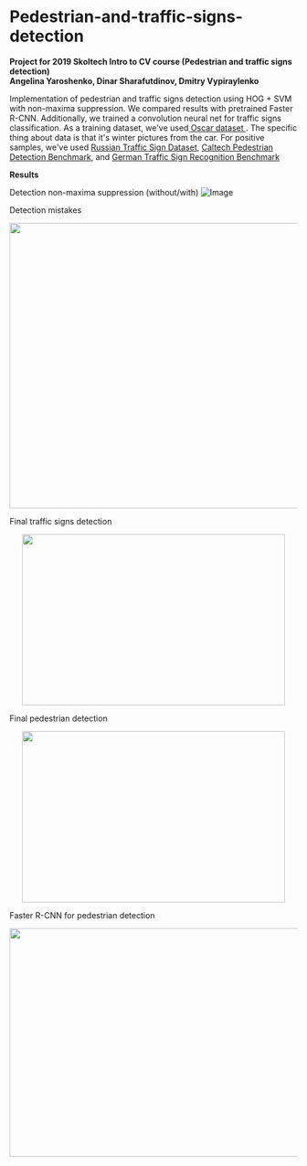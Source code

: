 # Pedestrian-and-traffic-signs-detection
<b>Project for 2019 Skoltech Intro to CV course (Pedestrian and traffic signs detection)<br>
Angelina Yaroshenko, Dinar Sharafutdinov, Dmitry Vypiraylenko</b>

Implementation of pedestrian and traffic signs detection using HOG + SVM with non-maxima suppression. We compared results with pretrained Faster R-CNN. Additionally, we trained a convolution neural net for traffic signs classification. As a training dataset, we've used<a href="http://oscar.skoltech.ru/"> Oscar dataset </a>. The specific thing about data is that it's winter pictures from the car. For positive samples, we've used <a href="http://graphics.cs.msu.ru/ru/node/1266">Russian Traffic Sign Dataset</a>, <a href="http://www.vision.caltech.edu/Image_Datasets/CaltechPedestrians/">Caltech Pedestrian Detection Benchmark</a>, and <a href="http://benchmark.ini.rub.de/">German Traffic Sign Recognition Benchmark</a>

<b>Results</b>

Detection non-maxima suppression (without/with)
![Image](https://github.com/dinarkino/Pedestrian-and-traffic-signs-detection/blob/master/images/det-non-maxima-suppr.JPG)

Detection mistakes
<p align="center">
  <img width="800" height="500" src="https://github.com/dinarkino/Pedestrian-and-traffic-signs-detection/blob/master/images/det-mist.JPG">
</p>

Final traffic signs detection
<p align="center">
  <img width="460" height="300" src="https://github.com/dinarkino/Pedestrian-and-traffic-signs-detection/blob/master/images/sgn_gif.gif">
</p>

Final pedestrian detection<br>
<p align="center">
  <img width="460" height="300" src="https://github.com/dinarkino/Pedestrian-and-traffic-signs-detection/blob/master/images/gif_ppl.gif">
</p>

Faster R-CNN for pedestrian detection
<p align="center">
  <img width="600" height="400" src="https://github.com/dinarkino/Pedestrian-and-traffic-signs-detection/blob/master/images/frcnn.JPG">
</p>





